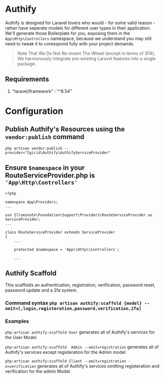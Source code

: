 # Authify 
Authify is designed for Laravel lovers who would - for some valid reason - rather have seperate models for different user types in their application. We'll generate those Boilerplate for you, exposing them in the `App\Http\Controllers` namespace, because we understand you may still need to tweak it to coresspond fully with your project demands.

> Note That We Do Not Re-invent The Wheel (except in terms of 2FA), We harmonously integrate pre-existing Laravel features into a single package.

## Requirements

1. "laravel/framework" : "^8.54"


# Configuration 

## Publish Authify's Resources using the `vendor:publish` command

`php artisan vendor:publish --provider="Igirid\Authify\AuthifyServiceProvider"`


##  Ensure `$namespace` in your RouteServiceProvider.php is `'App\Http\Controllers'`

```
<?php

namespace App\Providers;
...

use Illuminate\Foundation\Support\Providers\RouteServiceProvider as ServiceProvider;
...

class RouteServiceProvider extends ServiceProvider
{
    ...

    protected $namespace = 'App\\Http\\Controllers';

    ...
```
## Authify Scaffold

This scaffolds an authentication, registration, verification, password reset, password update and a 2fa system. 

###  Command syntax `php artisan authify:scaffold {model} --omit=[,login,registeration,password,verification,2fa] ` 


###  Examples

`php:artisan authify:scaffold User` generates all of Authify's services for the User Model.

`php:artisan authify:scaffold  Admin --omit=registration` generates all of Authify's services except registeration for the Admin model.

`php:artisan authify:scaffold Client --omit=registration -o=verification` generates all of Authify's services omitting registeration and verification for the admin Model.


